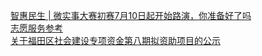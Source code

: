   
[智惠民生 | 微实事大赛初赛7月10日起开始路演，你准备好了吗](http://www.dianyue.me/archives/854/klcysqcgl1nj8sge/)  
[志愿服务参考](http://www.dianyue.me/archives/566/1ezrld7hytllrn5n/)  
[关于福田区社会建设专项资金第八期拟资助项目的公示](http://www.dianyue.me/archives/986/wjy079otk5ck1ygy/)